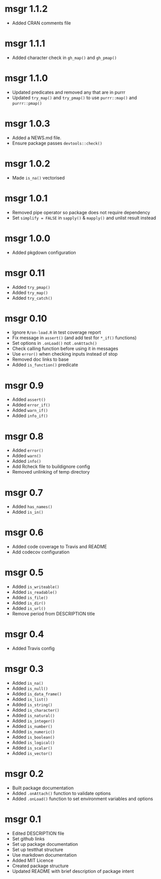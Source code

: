 # msgr 1.1.2

- Added CRAN comments file

# msgr 1.1.1

- Added character check in `gh_map()` and `gh_pmap()`

# msgr 1.1.0

- Updated predicates and removed any that are in purrr
- Updated `try_map()` and `try_pmap()` to use `purrr::map()` and `purrr::pmap()`

# msgr 1.0.3

- Added a NEWS.md file.
- Ensure package passes `devtools::check()`

# msgr 1.0.2

- Made `is_na()` vectorised

# msgr 1.0.1

- Removed pipe operator so package does not require dependency
- Set `simplify = FALSE` in `sapply()` & `mapply()` and unlist result instead

# msgr 1.0.0

- Added pkgdown configuration

# msgr 0.11

- Added `try_pmap()`
- Added `try_map()`
- Added `try_catch()`

# msgr 0.10

- Ignore `R/on-load.R` in test coverage report
- Fix message in `assert()` (and add test for `*_if()` functions)
- Set options in `.onLoad()` not `.onAttach()`
- Check calling function before using it in messages
- Use `error()` when checking inputs instead of stop
- Removed doc links to base
- Added `is_function()` predicate

# msgr 0.9

- Added `assert()`
- Added `error_if()`
- Added `warn_if()`
- Added `info_if()`

# msgr 0.8

- Added `error()`
- Added `warn()`
- Added `info()`
- Add Rcheck file to buildignore config
- Removed unlinking of temp directory

# msgr 0.7

- Added `has_names()`
- Added `is_in()`

# msgr 0.6

- Added code coverage to Travis and README
- Add codecov configuration

# msgr 0.5

- Added `is_writeable()`
- Added `is_readable()`
- Added `is_file()`
- Added `is_dir()`
- Added `is_url()`
- Remove period from DESCRIPTION title

# msgr 0.4

- Added Travis config

# msgr 0.3

- Added `is_na()`
- Added `is_null()`
- Added `is_data_frame()`
- Added `is_list()`
- Added `is_string()`
- Added `is_character()`
- Added `is_natural()`
- Added `is_integer()`
- Added `is_number()`
- Added `is_numeric()`
- Added `is_boolean()`
- Added `is_logical()`
- Added `is_scalar()`
- Added `is_vector()`

# msgr 0.2

- Built package documentation
- Added `.onAttach()` function to validate options
- Added `.onLoad()` function to set environment variables and options

# msgr 0.1

- Edited DESCRIPTION file
- Set github links
- Set up package documentation
- Set up testthat structure
- Use markdown documentation
- Added MIT Licence
- Created package structure
- Updated README with brief description of package intent
